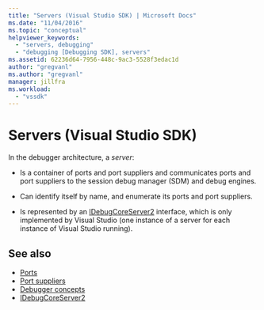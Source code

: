```yaml
---
title: "Servers (Visual Studio SDK) | Microsoft Docs"
ms.date: "11/04/2016"
ms.topic: "conceptual"
helpviewer_keywords:
  - "servers, debugging"
  - "debugging [Debugging SDK], servers"
ms.assetid: 62236d64-7956-448c-9ac3-5528f3edac1d
author: "gregvanl"
ms.author: "gregvanl"
manager: jillfra
ms.workload:
  - "vssdk"
---
```

# Servers (Visual Studio SDK)
In the debugger architecture, a *server*:

-   Is a container of ports and port suppliers and communicates ports and port suppliers to the session debug manager (SDM) and debug engines.

-   Can identify itself by name, and enumerate its ports and port suppliers.

-   Is represented by an [IDebugCoreServer2](../../extensibility/debugger/reference/idebugcoreserver2.md) interface, which is only implemented by Visual Studio (one instance of a server for each instance of Visual Studio running).

## See also
- [Ports](../../extensibility/debugger/ports.md)
- [Port suppliers](../../extensibility/debugger/port-suppliers.md)
- [Debugger concepts](../../extensibility/debugger/debugger-concepts.md)
- [IDebugCoreServer2](../../extensibility/debugger/reference/idebugcoreserver2.md)
